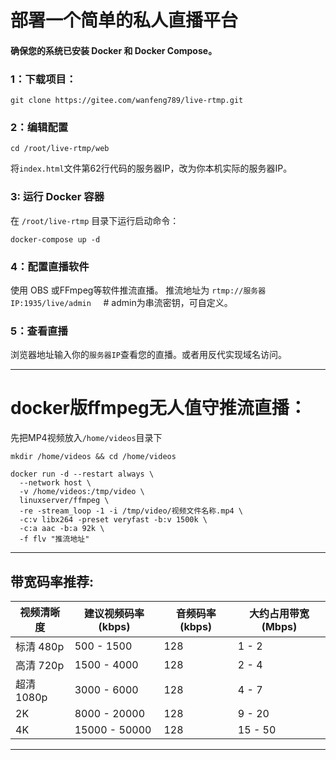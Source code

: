 #  部署一个简单的私人直播平台

#### 确保您的系统已安装 Docker 和 Docker Compose。


### 1：下载项目：
```
git clone https://gitee.com/wanfeng789/live-rtmp.git
```

### 2：编辑配置

```
cd /root/live-rtmp/web
```

将`index.html`文件第62行代码的服务器IP，改为你本机实际的服务器IP。



### 3: 运行 Docker 容器
在 ```/root/live-rtmp``` 目录下运行启动命令：

```
docker-compose up -d
```

### 4：配置直播软件
使用 OBS 或FFmpeg等软件推流直播。
推流地址为 ```rtmp://服务器IP:1935/live/admin``` &nbsp;&nbsp;&nbsp; # admin为串流密钥，可自定义。


### 5：查看直播

浏览器地址输入你的`服务器IP`查看您的直播。或者用反代实现域名访问。


---


# docker版ffmpeg无人值守推流直播：

先把MP4视频放入`/home/videos`目录下


```
mkdir /home/videos && cd /home/videos
```



```
docker run -d --restart always \
  --network host \
  -v /home/videos:/tmp/video \
  linuxserver/ffmpeg \
  -re -stream_loop -1 -i /tmp/video/视频文件名称.mp4 \
  -c:v libx264 -preset veryfast -b:v 1500k \
  -c:a aac -b:a 92k \
  -f flv "推流地址"
```


---

##  带宽码率推荐:

| 视频清晰度    | 建议视频码率 (kbps) | 音频码率 (kbps) | 大约占用带宽 (Mbps) |
|-------------|-------------------|----------------|------------------|
| 标清 480p  | 500 - 1500        | 128            | 1 - 2     |
| 高清 720p  | 1500 - 4000       | 128            | 2 - 4      |
| 超清 1080p | 3000 - 6000       | 128            | 4 - 7      |
| 2K           | 8000 - 20000      | 128            | 9 - 20     |
| 4K           | 15000 - 50000     | 128            | 15 - 50    |



---



